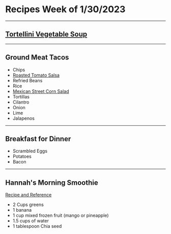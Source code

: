 # Recipes Week of 1/30/2023

---

## [Tortellini Vegetable Soup](https://www.halfbakedharvest.com/tortellini-vegetable-soup/)

---

## Ground Meat Tacos

- Chips
- [Roasted Tomato Salsa](https://www.seriouseats.com/roasted-tomato-salsa?print)
- Refried Beans
- Rice
- [Mexican Street Corn Salad](https://www.seriouseats.com/esquites-mexican-street-corn-salad-recipe?print)
- Tortillas
- Cilantro
- Onion
- Lime
- Jalapenos

---

## Breakfast for Dinner

- Scrambled Eggs
- Potatoes
- Bacon


---

## Hannah's Morning Smoothie

[Recipe and Reference](https://joyfoodsunshine.com/green-smoothie/)

- 2 Cups greens
- 1 banana
- 1 cup mixed frozen fruit (mango or pineapple)
- 1.5 cups of water
- 1 tablespoon Chia seed
